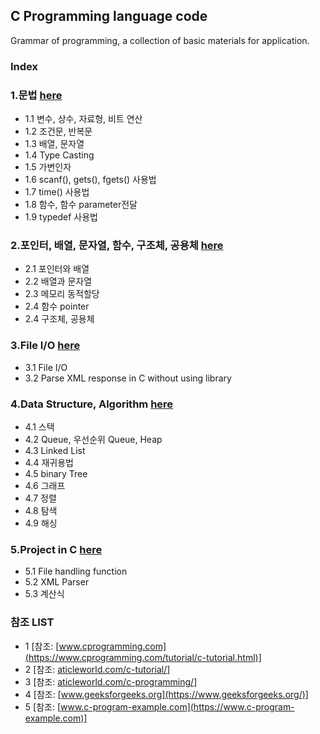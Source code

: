 ## C Programming language code
Grammar of programming, a collection of basic materials for application.
### Index
### 1.문법 [here](https://github.com/csbyun-data/C-Pro/blob/main/chap01/README.md)
*   1.1 변수, 상수, 자료형, 비트 연산
*   1.2 조건문, 반복문
*   1.3 배열, 문자열
*   1.4 Type Casting
*   1.5 가변인자
*   1.6 scanf(), gets(), fgets() 사용법
*   1.7 time() 사용법
*   1.8 함수, 함수 parameter전달
*   1.9 typedef 사용법
  
### 2.포인터, 배열, 문자열, 함수, 구조체, 공용체 [here](https://github.com/csbyun-data/C-Pro/blob/main/chap02/README.md)
*   2.1 포인터와 배열
*   2.2 배열과 문자열
*   2.3 메모리 동적할당
*   2.4 함수 pointer
*   2.4 구조체, 공용체
  
### 3.File I/O [here](https://github.com/csbyun-data/C-Pro/blob/main/chap03/README.md)
*   3.1 File I/O
*   3.2 Parse XML response in C without using library

### 4.Data Structure, Algorithm [here](https://github.com/csbyun-data/C-Pro/blob/main/chap04/README.md)
*   4.1 스택
*   4.2 Queue, 우선순위 Queue, Heap
*   4.3 Linked List
*   4.4 재귀용법
*   4.5 binary Tree
*   4.6 그래프
*   4.7 정렬
*   4.8 탐색
*   4.9 해싱
### 5.Project in C [here](https://github.com/csbyun-data/C-Pro/blob/main/chap05/README.md)
*  5.1 File handling function
*  5.2 XML Parser
*  5.3 계산식

### 참조 LIST
* 1 [참조: [www.cprogramming.com](https://www.cprogramming.com/tutorial/c-tutorial.html)]
* 2 [참조: [aticleworld.com/c-tutorial/](https://aticleworld.com/c-tutorial/)]
* 3 [참조: [aticleworld.com/c-programming/](https://aticleworld.com/c-programming/)]
* 4 [참조: [www.geeksforgeeks.org](https://www.geeksforgeeks.org/)]
* 5 [참조: [www.c-program-example.com](https://www.c-program-example.com)]
